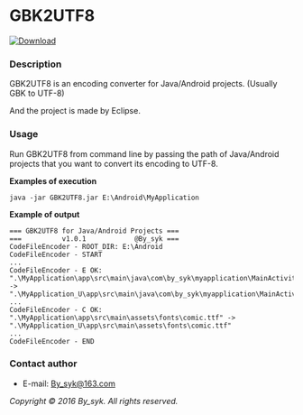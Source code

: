 # GBK2UTF8

[ ![Download](https://api.bintray.com/packages/bonnyfone/maven/org.bonnyfone.vectalign/images/download.svg) ](https://github.com/by-syk/GBK2UTF8/blob/master/GBK2UTF8_v1.0.1.jar)


### Description

GBK2UTF8 is an encoding converter for Java/Android projects. (Usually GBK to UTF-8)

And the project is made by Eclipse.


### Usage

Run GBK2UTF8 from command line by passing the path of Java/Android projects that you want to convert its encoding to UTF-8.

**Examples of execution**
```
java -jar GBK2UTF8.jar E:\Android\MyApplication
```

**Example of output**
```
=== GBK2UTF8 for Java/Android Projects ===
===          v1.0.1            @By_syk ===
CodeFileEncoder - ROOT_DIR: E:\Android
CodeFileEncoder - START
...
CodeFileEncoder - E OK: ".\MyApplication\app\src\main\java\com\by_syk\myapplication\MainActivity.java" -> ".\MyApplication_U\app\src\main\java\com\by_syk\myapplication\MainActivity.java"
...
CodeFileEncoder - C OK: ".\MyApplication\app\src\main\assets\fonts\comic.ttf" -> ".\MyApplication_U\app\src\main\assets\fonts\comic.ttf"
...
CodeFileEncoder - END
```


### Contact author

* E-mail: [By_syk@163.com](mailto:By_syk@163.com "By_syk")


*Copyright &#169; 2016 By_syk. All rights reserved.*